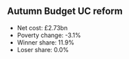 ## Autumn Budget UC reform

* Net cost: £2.73bn
* Poverty change: -3.1%
* Winner share: 11.9%
* Loser share: 0.0%

